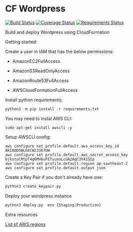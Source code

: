# CF Wordpress

[![Build Status](https://travis-ci.org/rorymurdock/CF-Wordpress.svg?branch=master)](https://travis-ci.org/rorymurdock/CF-Wordpress)
[![Coverage Status](https://coveralls.io/repos/github/rorymurdock/CF-Wordpress/badge.svg?branch=master)](https://coveralls.io/github/rorymurdock/CF-Wordpress?branch=master)
[![Requirements Status](https://requires.io/github/rorymurdock/CF-Wordpress/requirements.svg?branch=master)](https://requires.io/github/rorymurdock/CF-Wordpress/requirements/?branch=master)

Build and deploy Wordpress using CloudFormation

Getting started:

Create a user in IAM that has the below permissions:

- AmazonEC2FullAccess

- AmazonS3ReadOnlyAccess

- AmazonRoute53FullAccess

- AWSCloudFormationFullAccess

Install python requirements:

```python
python3 -m pip install -r requirements.txt
```

You may need to instal AWS CLI:

```shell
sudo apt-get install awscli -y
```

Setup AWSCLI config:

```shell
aws configure set profile.default.aws_access_key_id AKIAQDSWL6XCW2JU67UW
aws configure set profile.default.aws_secret_access_key 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
aws configure set profile.default.region ap-southeast-2
aws configure set profile.default.output json
```

Create a Key Pair if you don't already have one:

```python
python3 create_keypair.py
```

Deploy your wordpress instance

```python
python3 deploy.py -env {Staging|Production}
````

Extra resources

[List of AWS regions](https://docs.aws.amazon.com/general/latest/gr/rande.html)
